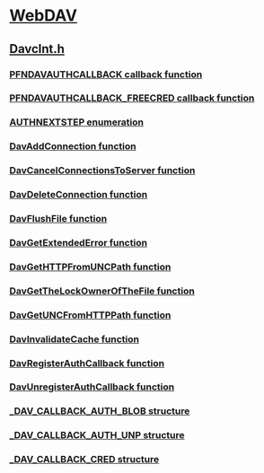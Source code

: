 # [WebDAV](../_webdav/index.md)
## [Davclnt.h](index.md)
### [PFNDAVAUTHCALLBACK callback function](../davclnt/nc-davclnt-pfndavauthcallback.md)
### [PFNDAVAUTHCALLBACK_FREECRED callback function](../davclnt/nc-davclnt-pfndavauthcallback_freecred.md)
### [AUTHNEXTSTEP enumeration](../davclnt/ne-davclnt-authnextstep.md)
### [DavAddConnection function](../davclnt/nf-davclnt-davaddconnection.md)
### [DavCancelConnectionsToServer function](../davclnt/nf-davclnt-davcancelconnectionstoserver.md)
### [DavDeleteConnection function](../davclnt/nf-davclnt-davdeleteconnection.md)
### [DavFlushFile function](../davclnt/nf-davclnt-davflushfile.md)
### [DavGetExtendedError function](../davclnt/nf-davclnt-davgetextendederror.md)
### [DavGetHTTPFromUNCPath function](../davclnt/nf-davclnt-davgethttpfromuncpath.md)
### [DavGetTheLockOwnerOfTheFile function](../davclnt/nf-davclnt-davgetthelockownerofthefile.md)
### [DavGetUNCFromHTTPPath function](../davclnt/nf-davclnt-davgetuncfromhttppath.md)
### [DavInvalidateCache function](../davclnt/nf-davclnt-davinvalidatecache.md)
### [DavRegisterAuthCallback function](../davclnt/nf-davclnt-davregisterauthcallback.md)
### [DavUnregisterAuthCallback function](../davclnt/nf-davclnt-davunregisterauthcallback.md)
### [_DAV_CALLBACK_AUTH_BLOB structure](../davclnt/ns-davclnt-_dav_callback_auth_blob.md)
### [_DAV_CALLBACK_AUTH_UNP structure](../davclnt/ns-davclnt-_dav_callback_auth_unp.md)
### [_DAV_CALLBACK_CRED structure](../davclnt/ns-davclnt-_dav_callback_cred.md)
